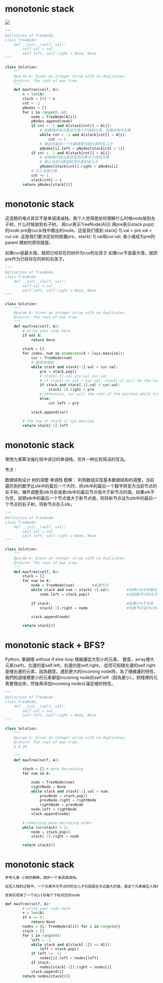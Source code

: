 # monotonic stack
![](https://i.postimg.cc/tJ06wMjB/Jiuzhang-vip-30days.png)
```python
"""
Definition of TreeNode:
class TreeNode:
    def __init__(self, val):
        self.val = val
        self.left, self.right = None, None
"""
 
class Solution:
    """
    @param A: Given an integer array with no duplicates.
    @return: The root of max tree.
    """
    def maxTree(self, A):
        n = len(A)
        stack = [0] * n
        cnt = -1
        pNodes = []
        for i in range(0, n):
            node = TreeNode(A[i])
            pNodes.append(node)
            if cnt > -1 and A[stack[cnt]] < A[i]:
                # 如果栈中有元素且元素小于当前元素，则弹出栈内元素
                while cnt > -1 and A[stack[cnt]] < A[i]:
                    cnt -= 1
                # 弹出的最后一个元素就是当前元素的左儿子
                pNodes[i].left = pNodes[stack[cnt + 1]]
            if cnt > -1 and A[stack[cnt]] > A[i]:
                # 如果栈内有元素且栈顶元素大于当前元素
                # 那么当前元素是栈顶元素的右儿子
                pNodes[stack[cnt]].right = pNodes[i]
            # 压入当前元素
            cnt += 1
            stack[cnt] = i
        return pNodes[stack[0]]
```

# monotonic stack
这道题的难点其实不是单调递减栈，我个人觉得是如何理解什么时候node放到左子树，什么时候放到右子树。
用cur表示TreeNode(A[i])
用pre表示stack.pop()的node
pre是cur从栈中踢出的node，这是我们值到 stack[-1].val > pre.val < cur.val.
这是我们要决定如何放置pre，stack[-1].val和cur.val, 谁小谁成为pre的parent
建树的原则就是，

如果cur是最大值，就把已经存在的树作为cur的左孩子
如果cur不是最大值，就把pre作为已经存在的树的右孩子。

```python
"""
Definition of TreeNode:
class TreeNode:
    def __init__(self, val):
        self.val = val
        self.left, self.right = None, None
"""

class Solution:
    """
    @param A: Given an integer array with no duplicates.
    @return: The root of max tree.
    """
    def maxTree(self, A):
        # write your code here
        if not A:
            return None
        
        stack = []
        for index, num in enumerate(A + [sys.maxsize]):
            cur = TreeNode(num)
            # 单调递减栈
            while stack and stack[-1].val < cur.val:
                pre = stack.pop()
                # stack[-1].val pre.val cur.val
                # if stack[-1].val < cur.val, stack[-1] will be the root of pre
                if stack and stack[-1].val < cur.val:
                    stack[-1].right = pre
                # otherwise, cur will the root of the existed whole tree,
                else:
                    cur.left = pre 
                    
            stack.append(cur)
            
        # the top of stack is sys.maxsize
        return stack[-1].left
```

# monotonic stack
使用九章算法强化班中讲过的单调栈。另外一种比较简洁的写法。

考点：

数据结构设计
树的调整
单调栈
题解：
利用数组实现基本数据结构的调整，当前遍历到的数字比stk中的最后一个大时，将stk中的最后一个数字转变为当前节点的左子树，循环调整至stk为空或者stk中的最后节点值大于新节点的值。如果stk不为空，说明stk中的最后一个节点值大于新节点值，则将新节点设为stk中的最后一个节点的右子树，将新节点存入stk。

```python
"""
Definition of TreeNode:
class TreeNode:
    def __init__(self, val):
        self.val = val
        self.left, self.right = None, None
"""

class Solution:
    """
    @param A: Given an integer array with no duplicates.
    @return: The root of max tree.
    """
    def maxTree(self, A):
        stack = []
        for num in A:
            node = TreeNode(num)		#新建节点
            while stack and num > stack[-1].val:		#如果stk中的最后一个节点比新节点小
                node.left = stack.pop()					#当前新节点的左子树为stk的最后一个节点
                
            if stack:									#如果stk不为空
                stack[-1].right = node					#将新节点设为stk最后一个节点的右子树
                
            stack.append(node)

        return stack[0]
```

# monotonic stack + BFS?
Python, 單調棧 without if else loop
棧維護從大到小的元素。
題意，array裡大元素(self)，左邊的是self.left，右邊的是self.right。
從而可知棧左邊的self.right是棧右邊的元素，因為題意。遇到更大的incoming node時，為了棧維護的特性，我們知道棧裡更小的元素都是incoming node的self.left（因為更小）。把棧裡的元素整理出來，然後再添加incoming node以滿足棧的特性。
```python
"""
Definition of TreeNode:
class TreeNode:
    def __init__(self, val):
        self.val = val
        self.left, self.right = None, None
"""

class Solution:
    """
    @param A: Given an integer array with no duplicates.
    @return: The root of max tree.
    6 4 20
    
    """
    def maxTree(self, A):

        stack = [] # mono decreasing
        for num in A:

            node = TreeNode(num)
            rightNode = None
            while stack and stack[-1].val < num:
                prevNode = stack.pop()
                prevNode.right = rightNode
                rightNode = prevNode
            node.left = rightNode
            stack.append(node)
        
        # remaining mono decrasing order
        while len(stack) > 1:
            node = stack.pop()
            stack[-1].right = node

        return stack[0]
```


# monotonic stack

```python
参考九章-小原的解释，维护一个单调递减栈。

在压入栈的过程中，一个元素作为节点时的左儿子也就是左半边最大的值，是这个元素被压入栈时，栈弹出的最后一个元素；而右儿子也就是右半边最大的值，是这个元素的上面一个元素，因为递减的单调栈是从底部往顶部依次减小的。最后留在栈顶的元素即为root。

具体实现用了一个dict存每个下标对应的node

def maxTree(self, A):
        # write your code here
        n = len(A)
        if n == 0:
            return None
        nodes = {i: TreeNode(A[i]) for i in range(n)}
        stack = []
        for i in range(n):
            left = -1
            while stack and A[stack[-1]] <= A[i]:
                left = stack.pop()
            if left != -1:
                nodes[i].left = nodes[left]
            if stack:
                nodes[stack[-1]].right = nodes[i]
            stack.append(i)
        return nodes[stack[0]]
```